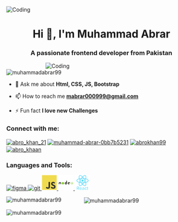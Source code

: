 <img align="center" alt="Coding" width="100%" height="200" src="https://media2.giphy.com/media/26tn33aiTi1jkl6H6/giphy.gif"/>
<h1 align="center">Hi 👋, I'm Muhammad Abrar</h1>
<h3 align="center">A passionate frontend developer from Pakistan</h3>
<img align="right" alt="Coding" width="400" src="https://miro.medium.com/max/1360/0*ygaHmPjQnVmEApdT.gif"/>

<p align="left"> <img src="https://komarev.com/ghpvc/?username=muhammadabrar99&label=Profile%20views&color=0e75b6&style=flat" alt="muhammadabrar99" /> </p>

- 💬 Ask me about **Html, CSS, JS, Bootstrap**

- 📫 How to reach me **mabrar000999@gmail.com**

- ⚡ Fun fact **I love new Challenges**

<h3 align="left">Connect with me:</h3>
<p align="left">
<a href="https://twitter.com/abro_khan_21" target="blank"><img align="center" src="https://raw.githubusercontent.com/rahuldkjain/github-profile-readme-generator/master/src/images/icons/Social/twitter.svg" alt="abro_khan_21" height="30" width="40" /></a>
<a href="https://linkedin.com/in/muhammad-abrar-0bb7b5231" target="blank"><img align="center" src="https://raw.githubusercontent.com/rahuldkjain/github-profile-readme-generator/master/src/images/icons/Social/linked-in-alt.svg" alt="muhammad-abrar-0bb7b5231" height="30" width="40" /></a>
<a href="https://fb.com/abrokhan99" target="blank"><img align="center" src="https://raw.githubusercontent.com/rahuldkjain/github-profile-readme-generator/master/src/images/icons/Social/facebook.svg" alt="abrokhan99" height="30" width="40" /></a>
<a href="https://instagram.com/abro_khaan" target="blank"><img align="center" src="https://raw.githubusercontent.com/rahuldkjain/github-profile-readme-generator/master/src/images/icons/Social/instagram.svg" alt="abro_khaan" height="30" width="40" /></a>
</p>

<h3 align="left">Languages and Tools:</h3>
<p align="left"> <a href="https://www.figma.com/" target="_blank" rel="noreferrer"> <img src="https://www.vectorlogo.zone/logos/figma/figma-icon.svg" alt="figma" width="40" height="40"/> </a> <a href="https://git-scm.com/" target="_blank" rel="noreferrer"> <img src="https://www.vectorlogo.zone/logos/git-scm/git-scm-icon.svg" alt="git" width="40" height="40"/> </a> <a href="https://developer.mozilla.org/en-US/docs/Web/JavaScript" target="_blank" rel="noreferrer"> <img src="https://raw.githubusercontent.com/devicons/devicon/master/icons/javascript/javascript-original.svg" alt="javascript" width="40" height="40"/> </a> <a href="https://nodejs.org" target="_blank" rel="noreferrer"> <img src="https://raw.githubusercontent.com/devicons/devicon/master/icons/nodejs/nodejs-original-wordmark.svg" alt="nodejs" width="40" height="40"/> </a> <a href="https://reactjs.org/" target="_blank" rel="noreferrer"> <img src="https://raw.githubusercontent.com/devicons/devicon/master/icons/react/react-original-wordmark.svg" alt="react" width="40" height="40"/> </a> </p>

<p><img align="left" width="40%" src="https://github-readme-stats.vercel.app/api/top-langs?username=muhammadabrar99&show_icons=true&locale=en&layout=compact" alt="muhammadabrar99" /></p>

<p>&nbsp;<img align="center" width="40%" src="https://github-readme-stats.vercel.app/api?username=muhammadabrar99&show_icons=true&locale=en" alt="muhammadabrar99" /></p>

<p><img align="center" width="100%" height="200px" src="https://github-readme-streak-stats.herokuapp.com/?user=muhammadabrar99&" alt="muhammadabrar99" /></p>
